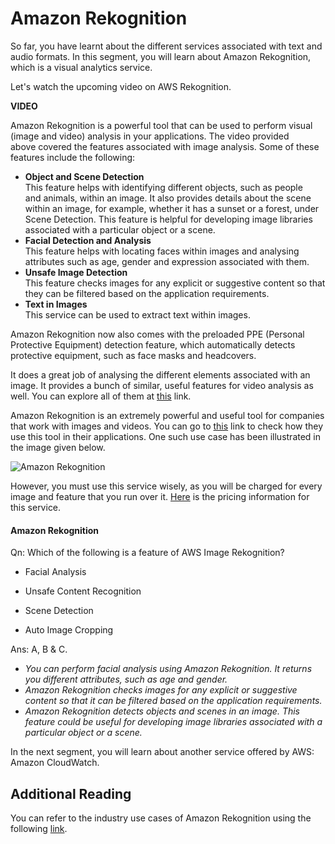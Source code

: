 # Amazon Rekognition

So far, you have learnt about the different services associated with text and audio formats. In this segment, you will learn about Amazon Rekognition, which is a visual analytics service.

Let's watch the upcoming video on AWS Rekognition.

**VIDEO**

Amazon Rekognition is a powerful tool that can be used to perform visual (image and video) analysis in your applications. The video provided above covered the features associated with image analysis. Some of these features include the following:

- **Object and Scene Detection**  
    This feature helps with identifying different objects, such as people and animals, within an image. It also provides details about the scene within an image, for example, whether it has a sunset or a forest, under Scene Detection. This feature is helpful for developing image libraries associated with a particular object or a scene.
- **Facial Detection and Analysis**  
    This feature helps with locating faces within images and analysing attributes such as age, gender and expression associated with them.
- **Unsafe Image Detection**  
    This feature checks images for any explicit or suggestive content so that they can be filtered based on the application requirements.
- **Text in Images**  
    This service can be used to extract text within images.

Amazon Rekognition now also comes with the preloaded PPE (Personal Protective Equipment) detection feature, which automatically detects protective equipment, such as face masks and headcovers.

It does a great job of analysing the different elements associated with an image. It provides a bunch of similar, useful features for video analysis as well. You can explore all of them at [this](http://aws.amazon.com/rekognition/) link.

Amazon Rekognition is an extremely powerful and useful tool for companies that work with images and videos. You can go to [this](http://aws.amazon.com/rekognition/customers/?nc=sn&loc=8) link to check how they use this tool in their applications. One such use case has been illustrated in the image given below.

![Amazon Rekognition](https://i.ibb.co/jw6k2CH/Amazon-Rekognition.png)

However, you must use this service wisely, as you will be charged for every image and feature that you run over it. [Here](http://aws.amazon.com/rekognition/pricing/?nc=sn&loc=4) is the pricing information for this service.

#### Amazon Rekognition

Qn: Which of the following is a feature of AWS Image Rekognition?

- Facial Analysis

- Unsafe Content Recognition

- Scene Detection

- Auto Image Cropping

Ans: A, B & C.

- *You can perform facial analysis using Amazon Rekognition. It returns you different attributes, such as age and gender.*
- *Amazon Rekognition checks images for any explicit or suggestive content so that it can be filtered based on the application requirements.*
- *Amazon Rekognition detects objects and scenes in an image. This feature could be useful for developing image libraries associated with a particular object or a scene.*

In the next segment, you will learn about another service offered by AWS: Amazon CloudWatch.

## Additional Reading

You can refer to the industry use cases of Amazon Rekognition using the following [link](https://aws.amazon.com/rekognition/customers/?nc=sn&loc=8).
